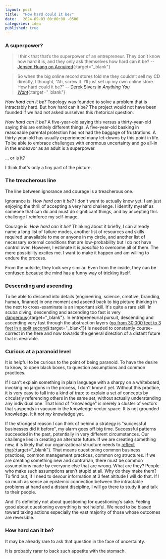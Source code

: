 ```yaml
---
layout: post
title:  "How hard could it be?"
date:   2024-09-03 00:00:00 -0500
categories: idea
published: true
---
```


### A superpower?
> I think that that’s the superpower of an entrepreneur. They don’t know how hard it is, and they only ask themselves how hard can it be? -- [Jensen Huang on Acquired](https://www.acquired.fm/episodes/jensen-huang){:target="_blank"}

> So when the big online record stores told me they couldn’t sell my CD directly, I thought, “Ah, screw it. I’ll just set up my own online store. How hard could it be?” -- [Derek Sivers in *Anything You Want*](https://sive.rs/ayw3){:target="_blank"}

*How hard can it be?* Topology was founded to solve a problem that is intractably hard. But how hard can it be? The project would not have been founded if we had not asked ourselves this rhetorical question.

*How hard can it be?* A five-year-old saying this versus a thirty-year-old saying this are entirely different things. A five-year-old basking in reasonable parental protection has not had the baggage of frustrations. A thirty-year-old has usually experienced many let-downs by this point in life. To be able to embrace challenges with enormous uncertainty and go all-in in the endeavor as an adult is a superpower.

... or is it?

I think that's only a tiny part of the picture.

### The treacherous line
The line between ignorance and courage is a treacherous one.

Ignorance is: *How hard can it be?* I don't want to actually know yet. I am just enjoying the thrill of accepting a very hard challenge. I identify myself as someone that can do and must do significant things, and by accepting this challenge I reinforce my self-image.

Courage is: *How hard can it be?* Thinking about it briefly, I can already name a long list of failure modes, another list of resources and skills required unavailable to me or anyone in my circle, and another list of necessary external conditions that are low-probability but I do not have control over. However, I estimate it is *possible* to overcome all of them. The mere possibility excites me. I want to make it happen and am willing to endure the process.

From the outside, they look very similar. Even from the inside, they can be confused because the mind has a funny way of tricking itself.

### Descending and ascending
To be able to descend into details (engineering, science, creative, branding, human, finance) in one moment and ascend back to big picture thinking in the next to cross-examinate is an important skill. It's quite a rare skill. In scuba diving, descending and ascending too fast is very [dangerous](https://en.wikipedia.org/wiki/Diving_disorders#Barotrauma){:target="_blank"}. In entrepreneurial pursuit, descending and ascending very fast through the abstraction layers ([go from 30,000 feet to 3 feet in a split second](https://x.com/DanRose999/status/1362237402262040576){:target="_blank"}) is needed to constantly course-correct in the here and now towards the general direction of a distant future that is desirable.

### Curious at a paranoid level
It is helpful to be curious to the point of being paranoid. To have the desire to know, to open black boxes, to question assumptions and common practices.

If I can't explain something in plain language with a sharpy on a whiteboard, invoking no jargons in the process, I don't know it yet. Without this practice, it is very easy to fall into a kind of trap: to explain a set of concepts by circularly referencing others in the same set, without actually understanding any individual one. That kind of "knowledge" is merely a cluster of vectors that suspends in vacuum in the knowledge vector space. It is not grounded knowledge. It it not *my* knowledge yet.

If the strongest reason I can think of behind a strategy is "successful businesses did it before", my alarm goes off big time. Successful patterns succeeded in the past, potentially in very different circumstances. Our challenge lies in creating an alternate future. If we are creating something new, it is likely that our organizational structure needs to [reflect that](https://en.wikipedia.org/wiki/Conway%27s_law){:target="_blank"}. That means questioning common business practices, common management practices, common org structures. If we are creating something new and contrarian, there must be common assumptions made by everyone else that are wrong. What are they? People who make such assumptions aren't stupid at all. Why do they make them? To find out, if I need to devour information at 3 feet altitude I will do that. If I so much as sense an epistemic connection between the intractable problems at hand and a distant discipline, I will go there to study it and talk to their people.

And it's definitely not about questioning for questioning's sake. Feeling good about questioning everything is not helpful. We need to be biased toward taking actions especially the vast majority of those whose outcomes are reversible.

### How hard can it be?
It may be already rare to ask that question in the face of uncertainty.

It is probably rarer to back such appetite with the stomach.
